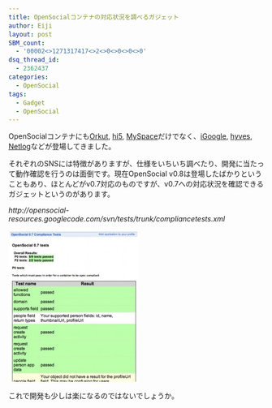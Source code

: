 ```yaml
---
title: OpenSocialコンテナの対応状況を調べるガジェット
author: Eiji
layout: post
SBM_count:
  - '00002<>1271317417<>2<>0<>0<>0<>0'
dsq_thread_id:
  - 2362437
categories:
  - OpenSocial
tags:
  - Gadget
  - OpenSocial
---
```

OpenSocialコンテナにも<a href="http://www.orkut.com/Home.aspx" target="_blank">Orkut</a>, <a href="http://hi5.com/" target="_blank">hi5</a>, <a href="http://www.myspace.com/" target="_blank">MySpace</a>だけでなく、<a href="http://www.google.com/ig?hl=en" target="_blank">iGoogle</a>, <a href="http://www.hyves.nl/" target="_blank">hyves</a>, <a href="http://en.netlog.com/" target="_blank">Netlog</a>などが登場してきました。

それぞれのSNSには特徴がありますが、仕様をいちいち調べたり、開発に当たって動作確認を行うのは面倒です。現在OpenSocial v0.8は登場したばかりということもあり、ほとんどがv0.7対応のものですが、v0.7への対応状況を確認できるガジェットというのがあります。

<address>
  http://opensocial-resources.googlecode.com/svn/tests/trunk/compliancetests.xml
</address>

[<img class="alignnone size-medium wp-image-74" title="compliancetest" src="/images/2008/06/compliancetest-257x299.jpg" alt="" width="257" height="299" />][1]

これで開発も少しは楽になるのではないでしょうか。

 [1]: /images/2008/06/compliancetest.jpg